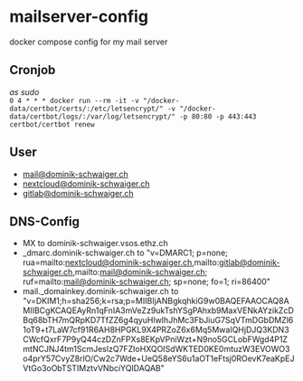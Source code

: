 # mailserver-config
docker compose config for my mail server

## Cronjob
*as sudo*  
`0 4 * * * docker run --rm -it -v "/docker-data/certbot/certs/:/etc/letsencrypt/" -v "/docker-data/certbot/logs/:/var/log/letsencrypt/" -p 80:80 -p 443:443 certbot/certbot renew`

## User
- mail@dominik-schwaiger.ch
- nextcloud@dominik-schwaiger.ch
- gitlab@dominik-schwaiger.ch

## DNS-Config
- MX to dominik-schwaiger.vsos.ethz.ch
- _dmarc.dominik-schwaiger.ch to  "v=DMARC1; p=none; rua=mailto:nextcloud@dominik-schwaiger.ch,mailto:gitlab@dominik-schwaiger.ch,mailto:mail@dominik-schwaiger.ch; ruf=mailto:mail@dominik-schwaiger.ch; sp=none; fo=1; ri=86400"
- mail._domainkey.dominik-schwaiger.ch to  "v=DKIM1;h=sha256;k=rsa;p=MIIBIjANBgkqhkiG9w0BAQEFAAOCAQ8AMIIBCgKCAQEAyRn1qFnIA3mVeZz9ukTshYSgPAhxb9MaxVENkAYzikZcDBq68bTH7mQRpKD7TfZZ6g4qyuHlwIhJhMc3FbJiuG7SqVTmDGbDMZl61oT9+t7LaW7cf91R6AH8HPGKL9X4PRZoZ6x6Mq5MwaIQHjDJQ3KDN3CWcfQxrF7P9yQ44czDZnFPXs8EKpVPniWzt+N9no5GCLobFWgd4P1ZmtNCJNJ4tm1ScmJeslzQ7FZIoHXQOISdWKTED0KE0mtuzW3EVOWO3o4prY57CvyZ8rlO/Cw2c7Wde+UeQ58eYS6u1aOT1eFtsj0ROevK7eaKpEJVtGo3oObTSTIMztvVNbciYQIDAQAB" 
